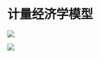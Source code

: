 # 计量经济学模型
![](http://latex.codecogs.com/gif.latex?\\frac{1}{1+sin(x)})

![](http://latex.codecogs.com/gif.latex?\\Q^{d}=f\left(P,\;P^{s},\;P^{c},\;IN\mbox{C}\right)\;+\;e)
